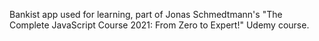 Bankist app used for learning, part of Jonas Schmedtmann's "The Complete JavaScript Course 2021: From Zero to Expert!" Udemy course.
